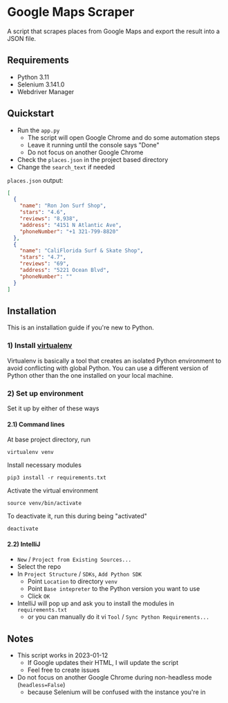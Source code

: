 # Google Maps Scraper

A script that scrapes places from Google Maps and export the result into a JSON file.

## Requirements

+ Python 3.11
+ Selenium 3.141.0
+ Webdriver Manager

## Quickstart

+ Run the `app.py`
  + The script will open Google Chrome and do some automation steps
  + Leave it running until the console says "Done"
  + Do not focus on another Google Chrome
+ Check the `places.json` in the project based directory
+ Change the `search_text` if needed

`places.json` output:

```json
[
  {
    "name": "Ron Jon Surf Shop",
    "stars": "4.6",
    "reviews": "8,938",
    "address": "4151 N Atlantic Ave",
    "phoneNumber": "+1 321-799-8820"
  },
  {
    "name": "CaliFlorida Surf & Skate Shop",
    "stars": "4.7",
    "reviews": "69",
    "address": "5221 Ocean Blvd",
    "phoneNumber": ""
  }
]
```

## Installation

This is an installation guide if you're new to Python.

### 1) Install [virtualenv](https://virtualenv.pypa.io/en/latest/installation.html)

Virtualenv is basically a tool that creates an isolated Python environment to avoid conflicting with global Python. You can use a different version of Python other than the one installed on your local machine.

### 2) Set up environment

Set it up by either of these ways

#### 2.1) Command lines

At base project directory, run
```
virtualenv venv
```

Install necessary modules
```
pip3 install -r requirements.txt
```

Activate the virtual environment
```
source venv/bin/activate
```

To deactivate it, run this during being "activated"
```
deactivate
```

#### 2.2) IntelliJ

+ `New` / `Project from Existing Sources...`
+ Select the repo
+ In `Project Structure` / `SDKs`, `Add Python SDK`
  + Point `Location` to directory `venv`
  + Point `Base intepreter` to the Python version you want to use
  + Click `OK`
+ IntelliJ will pop up and ask you to install the modules in `requirements.txt`
  + or you can manually do it vi `Tool` / `Sync Python Requirements...`

## Notes

+ This script works in 2023-01-12
  + If Google updates their HTML, I will update the script
  + Feel free to create issues
+ Do not focus on another Google Chrome during non-headless mode (`headless=False`)
  + because Selenium will be confused with the instance you're in
